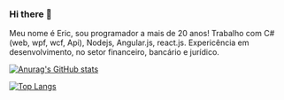 
### Hi there 👋

Meu nome é Eric, sou programador a mais de 20 anos! Trabalho com C#(web, wpf, wcf, Api), Nodejs, Angular.js, react.js. Expericência em desenvolvimento, no setor financeiro, bancário e jurídico.




[![Anurag's GitHub stats](https://github-readme-stats.vercel.app/api?username=ericlacerda&count_private=true&show_icons=true&theme=gruvbox)](https://github.com/ericlacerda/github-readme-stats)

[![Top Langs](https://github-readme-stats.vercel.app/api/top-langs/?username=ericlacerda&layout=compact&theme=gruvbox)](https://github.com/ericlacerda/github-readme-stats)


